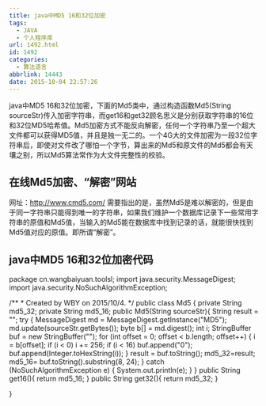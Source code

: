 ```yaml
---
title: java中MD5 16和32位加密
tags:
  - JAVA
  - 个人程序库
url: 1492.html
id: 1492
categories:
  - 算法语言
abbrlink: 14443
date: 2015-10-04 22:57:26
---
```


java中MD5 16和32位加密，下面的Md5类中，通过构造函数Md5(String sourceStr)传入加密字符串，而get16和get32顾名思义是分别获取字符串的16位和32位MD5哈希值。Md5加密方式不能反向解密，任何一个字符串乃至一个超大文件都可以获得MD5值，并且是独一无二的。一个4G大的文件加密为一段32位字符串后，即使对文件改了哪怕一个字节，算出来的Md5和原文件的Md5都会有天壤之别，所以Md5算法常作为大文件完整性的校验。

在线Md5加密、“解密”网站
--------------

网址：http://www.cmd5.com/ 需要指出的是，虽然Md5是难以解密的，但是由于同一字符串只能得到唯一的字符串，如果我们维护一个数据库记录下一些常用字符串的原值和Md5值，当输入的Md5能在数据库中找到记录的话，就能很快找到Md5值对应的原值。即所谓“解密”。

java中MD5 16和32位加密代码
-------------------

package cn.wangbaiyuan.toolsl;
import java.security.MessageDigest;
import java.security.NoSuchAlgorithmException;

/\*\*
 \* Created by WBY on 2015/10/4.
 */
public class Md5 {
    private String md5_32;
    private String md5_16;
public Md5(String sourceStr){
    String result = "";
    try {
        MessageDigest md = MessageDigest.getInstance("MD5");
        md.update(sourceStr.getBytes());
        byte b\[\] = md.digest();
        int i;
        StringBuffer buf = new StringBuffer("");
        for (int offset = 0; offset < b.length; offset++) {
            i = b\[offset\];
            if (i < 0)
                i += 256;
            if (i < 16)
                buf.append("0");
            buf.append(Integer.toHexString(i));
        }
        result = buf.toString();
        md5_32=result;
        md5_16= buf.toString().substring(8, 24);
    } catch (NoSuchAlgorithmException e) {
        System.out.println(e);
    }
}
    public String get16(){
        return md5_16;
    }
    public String get32(){
        return md5_32;
    }

}